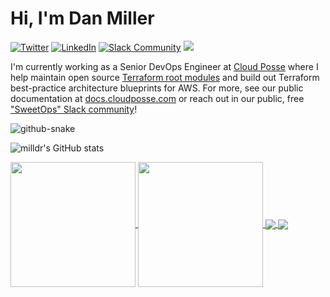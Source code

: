 # Hi, I'm Dan Miller

[![Twitter](https://img.shields.io/badge/Twitter-%231DA1F2.svg?logo=Twitter&logoColor=white)](https://twitter.com/milldr_) [![LinkedIn](https://img.shields.io/badge/LinkedIn-%230077B5.svg?logo=linkedin&logoColor=white)](https://www.linkedin.com/in/daniel-miller-ddd/) [![Slack Community](https://slack.cloudposse.com/badge.svg)](https://slack.cloudposse.com) ![](https://komarev.com/ghpvc/?username=milldr)

I'm currently working as a Senior DevOps Engineer at [Cloud Posse](https://cloudposse.com/) where I help maintain open source [Terraform root modules](https://github.com/cloudposse/terraform-aws-components/) and build out Terraform best-practice architecture blueprints for AWS. For more, see our public documentation at [docs.cloudposse.com](https://docs.cloudposse.com/) or reach out in our public, free ["SweetOps" Slack community](https://slack.cloudposse.com)!

<picture>
  <source media="(prefers-color-scheme: dark)" srcset="dist/github-snake-dark.svg" />
  <source media="(prefers-color-scheme: light)" srcset="dist/github-snake.svg" />
  <img alt="github-snake" src="github-snake.svg" />
</picture>

![milldr's GitHub stats](https://github-readme-stats.vercel.app/api?username=milldr&show_icons=true&theme=radical)

<a href="https://github.com/milldr/github-readme-stats">
  <img height=200 align="center" src="https://github-readme-stats.vercel.app/api?username=milldr" />
</a>
<a href="https://github.com/milldr/convoychat">
  <img height=200 align="center" src="https://github-readme-stats.vercel.app/api/top-langs?username=milldr&layout=compact&langs_count=8&card_width=320" />
</a>


<a href="https://github.com/milldr/github-readme-stats">
  <img align="center" src="https://github-readme-stats.vercel.app/api/pin/?username=milldr&repo=github-readme-stats" />
</a>
<a href="https://github.com/milldr/convoychat">
  <img align="center" src="https://github-readme-stats.vercel.app/api/pin/?username=milldr&repo=convoychat" />
</a>

